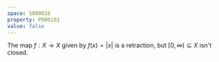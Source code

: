 ```yaml
---
space: S000016
property: P000101
value: false
---
```


The map $f:X\to X$ given by $f(x) = |x|$ is a retraction, but $[0, \infty)\subseteq X$ isn't closed.
